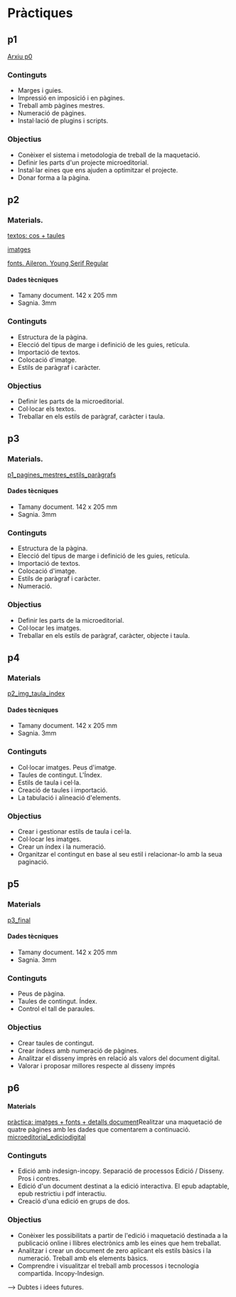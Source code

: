 # Pràctiques

## p1

[Arxiu p0](p0.zip)

### Continguts
* Marges i guies.
* Impressió en imposició i en pàgines.
* Treball amb pàgines mestres.
* Numeració de pàgines.
* Instal·lació de plugins i scripts.
### Objectius
* Conèixer el sistema i metodologia de treball de la maquetació.
* Definir les parts d'un projecte microeditorial.
* Instal·lar eines que ens ajuden a optimitzar el projecte.
* Donar forma a la pàgina.


## p2

### Materials.

[textos: cos + taules](textos.zip)

[imatges](img.zip)

[fonts. Aileron. Young Serif Regular](fonts.zip)

#### Dades tècniques
* Tamany document. 142 x 205 mm
* Sagnia. 3mm
### Continguts
* Estructura de la pàgina.
* Elecció del tipus de marge i definició de les guies, retícula.
* Importació de textos.
* Colocació d'imatge.
* Estils de paràgraf i caràcter.
### Objectius
* Definir les parts de la microeditorial.
* Col·locar els textos.
* Treballar en els estils de paràgraf, caràcter i taula.

## p3

### Materials.

[p1_pagines_mestres_estils_paràgrafs](p1_vtext.zip)

#### Dades tècniques
* Tamany document. 142 x 205 mm
* Sagnia. 3mm
### Continguts
* Estructura de la pàgina.
* Elecció del tipus de marge i definició de les guies, retícula.
* Importació de textos.
* Colocació d'imatge.
* Estils de paràgraf i caràcter.
* Numeració.
### Objectius
* Definir les parts de la microeditorial.
* Col·locar les imatges.
* Treballar en els estils de paràgraf, caràcter, objecte i taula.

## p4

### Materials
[p2_img_taula_index](p2_img_taula_index.zip)

#### Dades tècniques
* Tamany document. 142 x 205 mm
* Sagnia. 3mm
### Continguts
* Col·locar imatges. Peus d'imatge.
* Taules de contingut. L'Índex.
* Estils de taula i cel·la.
* Creació de taules i importació.
* La tabulació i alineació d'elements.
### Objectius
* Crear i gestionar estils de taula i cel·la.
* Col·locar les imatges.
* Crear un índex i la numeració.
* Organitzar el contingut en base al seu estil i relacionar-lo amb la seua paginació.

## p5

### Materials
[p3_final](p3_final.zip)
#### Dades tècniques
* Tamany document. 142 x 205 mm
* Sagnia. 3mm
### Continguts
* Peus de pàgina.
* Taules de contingut. Índex.
* Control el tall de paraules.
### Objectius
* Crear taules de contingut.
* Crear índexs amb numeració de pàgines.
* Analitzar el disseny imprès en relació als valors del document digital.
* Valorar i proposar millores respecte al disseny imprés

## p6

#### Materials
[pràctica: imatges + fonts + detalls document]()Realitzar una maquetació de quatre pàgines amb les dades que comentarem a continuació.
[microeditorial_ediciodigital]()
### Continguts
* Edició amb indesign-incopy. Separació de processos Edició / Disseny. Pros i contres.
* Edició d'un document destinat a la edició interactiva. El epub adaptable, epub restrictiu i pdf interactiu.
* Creació d'una edició en grups de dos.
### Objectius
* Conèixer les possibilitats a partir de l'edició i maquetació destinada a la publicació online i llibres electrònics amb les eines que hem treballat.
* Analitzar i crear un document de zero aplicant els estils bàsics i la numeració. Treball amb els elements bàsics.
* Comprendre i visualitzar el treball amb processos i tecnologia compartida. Incopy-Indesign.

--> Dubtes i idees futures.


